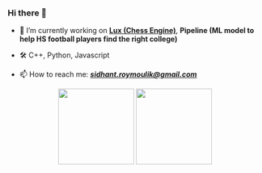 ### Hi there 👋

- 🔭 I’m currently working on **[Lux (Chess Engine)](https://github.com/Sidhant-Roymoulik/Lux)**, **Pipeline (ML model to help HS football players find the right college)**

- 🛠️ C++, Python, Javascript

- 📫 How to reach me: ***sidhant.roymoulik@gmail.com***

<p align="center">
  <img style="height: 150px" src="https://github-readme-stats.vercel.app/api?username=Sidhant-Roymoulik&theme=bear&hide_border=true&include_all_commits=false&count_private=false" />
  <img style="height: 150px" src="https://github-readme-streak-stats.herokuapp.com/?user=Sidhant-Roymoulik&theme=bear&hide_border=true" />
</p>

<!--
**Sidhant-Roymoulik/Sidhant-Roymoulik** is a ✨ _special_ ✨ repository because its `README.md` (this file) appears on your GitHub profile.

Here are some ideas to get you started:

- 🔭 I’m currently working on ...
- 🌱 I’m currently learning ...
- 👯 I’m looking to collaborate on ...
- 🤔 I’m looking for help with ...
- 💬 Ask me about ...
- 📫 How to reach me: ...
- 😄 Pronouns: ...
- ⚡ Fun fact: ...
-->
